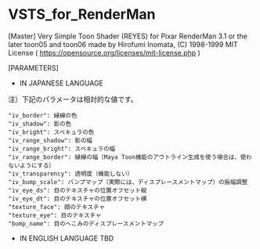 # VSTS_for_RenderMan
[Master]
    Very Simple Toon Shader (REYES) for Pixar RenderMan 3.1 or the later
    toon05 and toon06 made by Hirofumi Inomata, (C) 1998-1999
    MIT License ( https://opensource.org/licenses/mit-license.php )

[PARAMETERS] 

- IN JAPANESE LANGUAGE

注）下記のパラメータは相対的な値です。

    "iv_border": 縁線の色
    "iv_shadow": 影の色
    "iv_bright": スペキュラの色
    "iv_range_shadow": 影の幅
    "iv_range_bright": スペキュラの幅
    "iv_range_border": 縁線の幅（Maya Toon機能のアウトライン生成を使う場合は、使わないようにする）
    "iv_transparency": 透明度（機能しない）
    "iv_bump_scale": バンプマップ（実際には、ディスプレースメントマップ）の振幅調整
    "iv_eye_ds": 目のテキスチャの位置オフセット縦
    "iv_eye_dt": 目のテキスチャの位置オフセット横
    "texture_face": 顔のテキスチャ
    "texture_eye": 目のテキスチャ
    "bump_name": 目のへこみのディスプレースメントマップ 

 - IN ENGLISH LANGUAGE
    TBD
